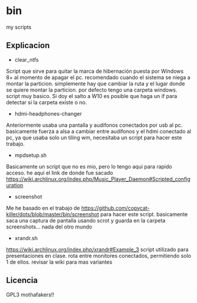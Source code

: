 # bin

my scripts

## Explicacion

* clear_ntfs

Script que sirve para quitar la marca de hibernación puesta por Windows 8+
al momento de apagar el pc. recomendado cuando el sistema se niega
a montar la particion. simplemente hay que cambiar la ruta y el lugar
donde se quiere montar la particion. por defecto tengo una carpeta windows.
script muy basico. Si doy el salto a W10 es posible que haga un if para detectar
si la carpeta existe o no.

* hdmi-headphones-changer

Anteriormente usaba una pantalla y audifonos conectados por usb al pc.
basicamente fuerza a alsa a cambiar entre audifonos y el hdmi conectado al pc,
ya que usaba solo un tiling wm, necesitaba un script para hacer este trabajo.

* mpdsetup.sh

Basicamente un script que no es mio, pero lo tengo aqui para rapido acceso.
he aquí el link de donde fue sacado https://wiki.archlinux.org/index.php/Music_Player_Daemon#Scripted_configuration

* screenshot

Me he basado en el trabajo de https://github.com/copycat-killer/dots/blob/master/bin/screenshot
para hacer este script. basicamente saca una captura de pantalla usando
scrot y guarda en la carpeta screenshots... nada del otro mundo

* xrandr.sh

https://wiki.archlinux.org/index.php/xrandr#Example_3 script utilizado para
presentaciones en clase. rota entre monitores conectados, permitiendo solo
1 de ellos. revisar la wiki para mas variantes

## Licencia

GPL3 mothafakers!!
